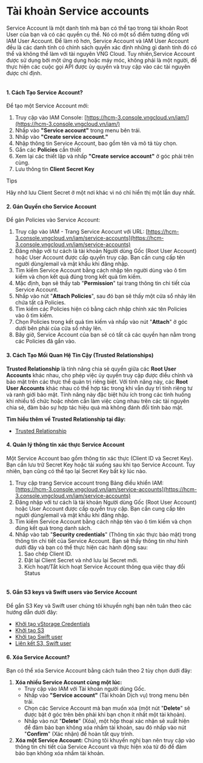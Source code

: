 # Tài khoản Service accounts

Service Account là một danh tính mà bạn có thể tạo trong tài khoản Root User của bạn và có các quyền cụ thể. Nó có một số điểm tương đồng với IAM User Account. Để làm rõ hơn, Service Account và IAM User Account đều là các danh tính có chính sách quyền xác định những gì danh tính đó có thể và không thể làm với tài nguyên VNG Cloud. Tuy nhiên,Service Account được sử dụng bởi một ứng dụng hoặc máy móc, không phải là một người, để thực hiện các cuộc gọi API được ủy quyền và truy cập vào các tài nguyên được chỉ định.

<figure><img src="https://docs.vngcloud.vn/download/attachments/59806688/Identities-Service%20Account.drawio%20(1).png?version=1&#x26;modificationDate=1691474588000&#x26;api=v2" alt=""><figcaption></figcaption></figure>

#### 1. Cách Tạo Service Account? 

Để tạo một Service Account mới:

1. Truy cập vào IAM Console: [https://hcm-3.console.vngcloud.vn/iam/](https://hcm-3.console.vngcloud.vn/iam/)
2. Nhấp vào **"Service account"** trong menu bên trái.
3. Nhấp vào **"Create service account."**
4. Nhập thông tin Service Account, bao gồm tên và mô tả tùy chọn.
5. Gắn các **Policies** cần thiết
6. Xem lại các thiết lập và nhấp **"Create service account"** ở góc phải trên cùng.
7. Lưu thông tin **Client Secret Key**



Tips

Hãy nhớ lưu Client Secret ở một nơi khác vì nó chỉ hiển thị một lần duy nhất.

#### 2. Gán Quyền cho Service Account 

Để gán Policies vào Service Account:

1. Truy cập vào IAM - Trang Service Acocunt với URL: [https://hcm-3.console.vngcloud.vn/iam/service-accounts](https://hcm-3.console.vngcloud.vn/iam/service-accounts)
2. Đăng nhập với tư cách là tài khoản Người dùng Gốc (Root User Account) hoặc User Account được cấp quyền truy cập. Bạn cần cung cấp tên người dùng/email và mật khẩu khi đăng nhập.
3. Tìm kiếm Service Account bằng cách nhập tên người dùng vào ô tìm kiếm và chọn kết quả đúng trong kết quả tìm kiếm.
4. Mặc định, bạn sẽ thấy tab "**Permission**" tại trang thông tin chi tiết của Service Account.
5. Nhấp vào nút "**Attach Policies**", sau đó bạn sẽ thấy một cửa sổ nhảy lên chứa tất cả Policies.
6. Tìm kiếm các Policies hiện có bằng cách nhập chính xác tên Policies vào ô tìm kiếm.
7. Chọn Policies trong kết quả tìm kiếm và nhấp vào nút "**Attach**" ở góc dưới bên phải của cửa sổ nhảy lên.
8. Bây giờ, Service Account của bạn sẽ có tất cả các quyền hạn nằm trong các Policies đã gắn vào.

#### 3. Cách Tạo Mối Quan Hệ Tin Cậy (Trusted Relationships) 

**Trusted Relationship** là tính năng chia sẻ quyền giữa các **Root User Accounts** khác nhau, cho phép việc ủy quyền truy cập được điều chỉnh và bảo mật trên các thực thể quản trị riêng biệt. Với tính năng này, các **Root User Accounts** khác nhau có thể hợp tác trong khi vẫn duy trì tính riêng tư và ranh giới bảo mật. Tính năng này đặc biệt hữu ích trong các tình huống khi nhiều tổ chức hoặc nhóm cần làm việc cùng nhau trên các tài nguyên chia sẻ, đảm bảo sự hợp tác hiệu quả mà không đánh đổi tính bảo mật.

**Tìm hiểu thêm về Trusted Relationship tại đây:**

* [Trusted Relationship](https://docs.vngcloud.vn/vng-cloud-document/vn/identity-and-access-management-iam/cac-loai-dinh-danh-iam/tai-khoan-service-accounts/xac-dinh-trusted-relationship)

#### 4. Quản lý thông tin xác thực Service Account 

Một Service Account bao gồm thông tin xác thực (Client ID và Secret Key). Bạn cần lưu trữ Secret Key hoặc tải xuống sau khi tạo Service Account. Tuy nhiên, bạn cũng có thể tạo lại Secret Key bất kỳ lúc nào.

1. Truy cập trang Service account trong Bảng điều khiển IAM: [https://hcm-3.console.vngcloud.vn/iam/service-accounts](https://hcm-3.console.vngcloud.vn/iam/service-accounts)
2. Đăng nhập với tư cách là tài khoản Người dùng Gốc (Root User Account) hoặc User Account được cấp quyền truy cập. Bạn cần cung cấp tên người dùng/email và mật khẩu khi đăng nhập.
3. Tìm kiếm Service Account bằng cách nhập tên vào ô tìm kiếm và chọn đúng kết quả trong danh sách.
4. Nhấp vào tab "**Security credentials**" (Thông tin xác thực bảo mật) trong thông tin chi tiết của Service Account. Bạn sẽ thấy thông tin như hình dưới đây và bạn có thể thực hiện các hành động sau:
   1. Sao chép Client ID.
   2. Đặt lại Client Secret và nhớ lưu lại Secret mới.
   3. Kích hoạt/Tắt kích hoạt Service Account thông qua việc thay đổi Status

<figure><img src="https://docs.vngcloud.vn/download/attachments/59806688/image2023-7-27_13-51-21.png?version=1&#x26;modificationDate=1690440683000&#x26;api=v2" alt=""><figcaption></figcaption></figure>

#### 5. Gắn S3 keys và Swift users vào Service Account 

Để gắn S3 Key và Swift user chúng tôi khuyến nghị bạn nên tuân theo các hướng dẫn dưới đây:

* [Khởi tạo vStorage Credentials](https://docs.vngcloud.vn/vng-cloud-document/vn/vstorage/object-storage/vstorage-hcm03/quan-ly-truy-cap/quan-ly-tai-khoan-truy-cap-vstorage/tai-khoan-service-account/khoi-tao-vstorage-credentials)
* [Khởi tạo S3](https://docs.vngcloud.vn/vng-cloud-document/vn/vstorage/object-storage/vstorage-hcm03/quan-ly-truy-cap/quan-ly-tai-khoan-truy-cap-vstorage/tai-khoan-service-account/khoi-tao-vstorage-credentials/khoi-tao-s3-key)
* [Khởi tạo Swift user](https://docs.vngcloud.vn/vng-cloud-document/vn/vstorage/object-storage/vstorage-hcm03/quan-ly-truy-cap/quan-ly-tai-khoan-truy-cap-vstorage/tai-khoan-service-account/khoi-tao-vstorage-credentials/khoi-tao-swift-user)
* [Liên kết S3, Swift user](https://docs.vngcloud.vn/vng-cloud-document/vn/vstorage/object-storage/vstorage-hcm03/quan-ly-truy-cap/quan-ly-tai-khoan-truy-cap-vstorage/tai-khoan-service-account/khoi-tao-vstorage-credentials/lien-ket-s3-key-swift-user-voi-tai-khoan-service-account-tuong-ung)

#### 6. Xóa Service Account? 

Bạn có thể xóa Service Account bằng cách tuân theo 2 tùy chọn dưới đây:

1. **Xóa nhiều Service Account cùng một lúc:**
   * Truy cập vào IAM với Tài khoản người dùng Gốc.
   * Nhấp vào **"Service account"** (Tài khoản Dịch vụ) trong menu bên trái.
   * Chọn các Service Account mà bạn muốn xóa (một nút "**Delete**" sẽ được bật ở góc trên bên phải khi bạn chọn ít nhất một tài khoản).
   * Nhấp vào nút "**Delete**" (Xóa), một hộp thoại xác nhận sẽ xuất hiện để đảm bảo bạn không xóa nhầm tài khoản, sau đó nhấp vào nút "**Confirm**" (Xác nhận) để hoàn tất quy trình.
2. **Xóa một Service Account:** Chúng tôi khuyến nghị bạn nên truy cập vào thông tin chi tiết của Service Account và thực hiện xóa từ đó để đảm bảo bạn không xóa nhầm tài khoản.
